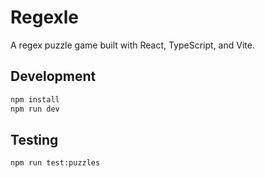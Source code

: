 # Regexle

A regex puzzle game built with React, TypeScript, and Vite.

## Development

```bash
npm install
npm run dev
```

## Testing

```bash
npm run test:puzzles
```
